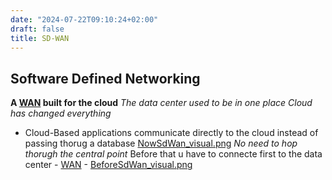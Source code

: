 ```yaml
---
date: "2024-07-22T09:10:24+02:00"
draft: false
title: SD-WAN
---
```


## Software Defined Networking

**A [WAN](/Notes/posts/Network/Network_Types/WAN) built for the cloud**
*The data center used to be in one place* *Cloud has changed everything*
- Cloud-Based applications communicate directly to the cloud instead of
passing thorug a database [NowSdWan_visual.png](/NowSdWan_visual.png)
*No need to hop thorugh the central point* Before that u have to
connecte first to the data center -
[WAN](/Notes/posts/Network/Network_Types/WAN) -
[BeforeSdWan_visual.png](/BeforeSdWan_visual.png)
